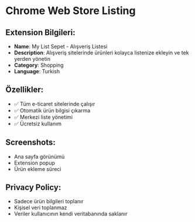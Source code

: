 # Chrome Web Store Listing

## Extension Bilgileri:

- **Name**: My List Sepet - Alışveriş Listesi
- **Description**: Alışveriş sitelerinde ürünleri kolayca listenize ekleyin ve tek yerden yönetin
- **Category**: Shopping
- **Language**: Turkish

## Özellikler:

- ✅ Tüm e-ticaret sitelerinde çalışır
- ✅ Otomatik ürün bilgisi çıkarma
- ✅ Merkezi liste yönetimi
- ✅ Ücretsiz kullanım

## Screenshots:

- Ana sayfa görünümü
- Extension popup
- Ürün ekleme süreci

## Privacy Policy:

- Sadece ürün bilgileri toplanır
- Kişisel veri toplanmaz
- Veriler kullanıcının kendi veritabanında saklanır
